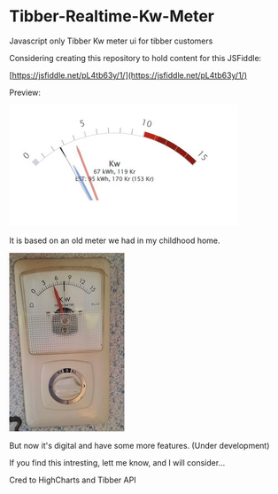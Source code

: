 # Tibber-Realtime-Kw-Meter
Javascript only Tibber Kw meter ui for tibber customers

Considering creating this repository to hold content for this JSFiddle: 

[https://jsfiddle.net/pL4tb63y/1/](https://jsfiddle.net/pL4tb63y/1/)

Preview:

![Preview](https://github.com/gulars/Tibber-Realtime-Kw-Meter/blob/main/preview.jpg?raw=true)

It is based on an old meter we had in my childhood home.

![Original meter](https://github.com/gulars/Tibber-Realtime-Kw-Meter/blob/main/originalMeter2.jpg?raw=true)

But now it's digital and have some more features. (Under development)

If you find this intresting, lett me know, and I will consider...

Cred to HighCharts and Tibber API

